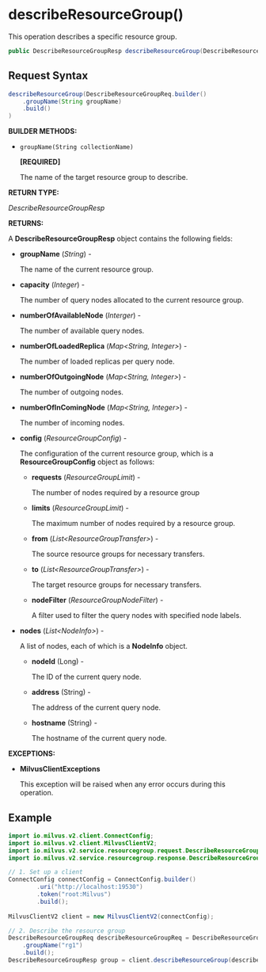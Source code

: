 # describeResourceGroup()

This operation describes a specific resource group.

```java
public DescribeResourceGroupResp describeResourceGroup(DescribeResourceGroupReq request)
```

## Request Syntax

```java
describeResourceGroup(DescribeResourceGroupReq.builder()
    .groupName(String groupName)
    .build()
)
```

**BUILDER METHODS:**

- `groupName(String collectionName)`

    **[REQUIRED]**

    The name of the target resource group to describe.

**RETURN TYPE:**

*DescribeResourceGroupResp*

**RETURNS:**

A **DescribeResourceGroupResp** object contains the following fields:

- **groupName** (*String*) -

    The name of the current resource group.

- **capacity** (*Integer*) -

    The number of query nodes allocated to the current resource group.

- **numberOfAvailableNode** (*Interger*) -

    The number of available query nodes.

- **numberOfLoadedReplica** (*Map\<String, Integer>*) -

    The number of loaded replicas per query node.

- **numberOfOutgoingNode** (*Map\<String, Integer>*) -

    The number of outgoing nodes.

- **numberOfInComingNode** (*Map\<String, Integer>*) -

    The number of incoming nodes.

- **config** (*ResourceGroupConfig*) -

    The configuration of the current resource group, which is a **ResourceGroupConfig** object as follows:

    - **requests** (*ResourceGroupLimit*) -

        The number of nodes required by a resource group

    - **limits** (*ResourceGroupLimit*) -

        The maximum number of nodes required by a resource group.

    - **from** (*List\<ResourceGroupTransfer>*) -

        The source resource groups for necessary transfers. 

    - **to** (*List\<ResourceGroupTransfer>*) -

        The target resource groups for necessary transfers. 

    - **nodeFilter** (*ResourceGroupNodeFilter*) -

        A filter used to filter the query nodes with specified node labels.

- **nodes** (*List\<NodeInfo>*) -  

    A list of nodes, each of which is a **NodeInfo** object.

    - **nodeId** (Long) -

        The ID of the current query node.

    - **address** (String) -

        The address of the current query node.

    - **hostname** (String) -   

        The hostname of the current query node.

**EXCEPTIONS:**

- **MilvusClientExceptions**

    This exception will be raised when any error occurs during this operation.

## Example

```java
import io.milvus.v2.client.ConnectConfig;
import io.milvus.v2.client.MilvusClientV2;
import io.milvus.v2.service.resourcegroup.request.DescribeResourceGroupReq;
import io.milvus.v2.service.resourcegroup.response.DescribeResourceGroupResp;

// 1. Set up a client
ConnectConfig connectConfig = ConnectConfig.builder()
        .uri("http://localhost:19530")
        .token("root:Milvus")
        .build();
        
MilvusClientV2 client = new MilvusClientV2(connectConfig);

// 2. Describe the resource group  
DescribeResourceGroupReq describeResourceGroupReq = DescribeResourceGroupReq.builder()
    .groupName("rg1")
    .build();
DescribeResourceGroupResp group = client.describeResourceGroup(describeResourceGroupReq);
```

